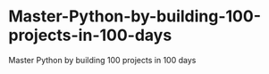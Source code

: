 # Master-Python-by-building-100-projects-in-100-days
Master Python by building 100 projects in 100 days
